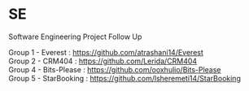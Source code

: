 # SE
Software Engineering Project Follow Up

Group 1 - Everest : https://github.com/atrashani14/Everest <br />
Group 2 - CRM404 : https://github.com/Lerida/CRM404 <br />
Group 4 - Bits-Please : https://github.com/ooxhulio/Bits-Please <br />
Group 5 - StarBooking : https://github.com/lsheremeti14/StarBooking <br />
